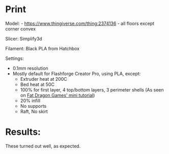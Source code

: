 # Print

Model:
    - https://www.thingiverse.com/thing:2374136
        - all floors except corner convex

Slicer: Simplify3d

Filament: Black PLA from Hatchbox

Settings:
- 0.1mm resolution
- Mostly default for Flashforge Creator Pro, using PLA, except:
    - Extruder heat at 200C
    - Bed heat at 50C
    - 100% for first layer, 4 top/bottom layers, 3 perimeter shells (As seen on [Fat Dragon Games' mini tutorial](https://www.youtube.com/watch?time_continue=716&v=AqEWl51s9Rw&feature=emb_logo))
    - 20% infill
    - No supports
    - Raft, No skirt

# Results:

These turned out well, as expected.
